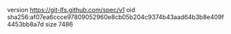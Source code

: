 version https://git-lfs.github.com/spec/v1
oid sha256:af07ea6ccce97809052960e8cb05b204c9374b43aad64b3b8e409f4453bb8a7d
size 7486

